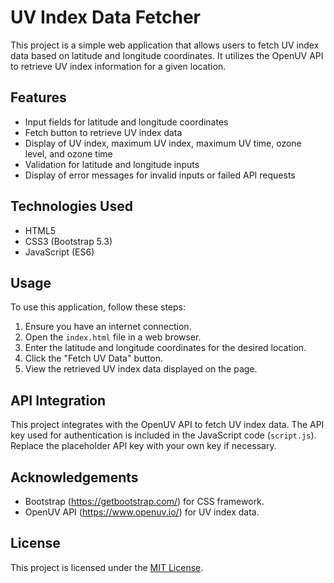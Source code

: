 # UV Index Data Fetcher

This project is a simple web application that allows users to fetch UV index data based on latitude and longitude coordinates. It utilizes the OpenUV API to retrieve UV index information for a given location.

## Features

- Input fields for latitude and longitude coordinates
- Fetch button to retrieve UV index data
- Display of UV index, maximum UV index, maximum UV time, ozone level, and ozone time
- Validation for latitude and longitude inputs
- Display of error messages for invalid inputs or failed API requests

## Technologies Used

- HTML5
- CSS3 (Bootstrap 5.3)
- JavaScript (ES6)

## Usage

To use this application, follow these steps:

1. Ensure you have an internet connection.
2. Open the `index.html` file in a web browser.
3. Enter the latitude and longitude coordinates for the desired location.
4. Click the "Fetch UV Data" button.
5. View the retrieved UV index data displayed on the page.

## API Integration

This project integrates with the OpenUV API to fetch UV index data. The API key used for authentication is included in the JavaScript code (`script.js`). Replace the placeholder API key with your own key if necessary.

## Acknowledgements

- Bootstrap (https://getbootstrap.com/) for CSS framework.
- OpenUV API (https://www.openuv.io/) for UV index data.

## License

This project is licensed under the [MIT License](LICENSE).